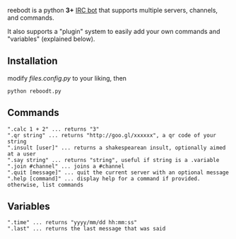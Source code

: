 reebodt is a python **3+** [IRC bot](http://en.wikipedia.org/wiki/IRC_bot) that supports multiple servers, channels, and commands.

It also supports a "plugin" system to easily add your own commands and "variables" (explained below).

Installation
-----------
modify *files.config.py* to your liking, then

    python reboodt.py

Commands
-----------
    ".calc 1 + 2" ... returns "3"
    ".qr string" ... returns "http://goo.gl/xxxxxx", a qr code of your string
    ".insult [user]" ... returns a shakespearean insult, optionally aimed at a user
    ".say string" ... returns "string", useful if string is a .variable
    ".join #channel" ... joins a #channel
    ".quit [message]" ... quit the current server with an optional message
    ".help [command]" ... display help for a command if provided. otherwise, list commands

Variables
-----------
    ".time" ... returns "yyyy/mm/dd hh:mm:ss"
    ".last" ... returns the last message that was said